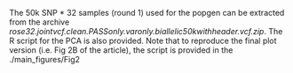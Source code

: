 The 50k SNP * 32 samples (round 1) used for the popgen can be extracted from the archive *rose32.jointvcf.clean.PASSonly.varonly.biallelic50kwithheader.vcf.zip*. The R script for the PCA is also provided.
Note that to reproduce the final plot version (i.e. Fig 2B of the article), the script is provided in the ./main_figures/Fig2
